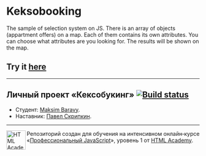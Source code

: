 # Keksobooking

The sample of selection system on JS. There is an array of objects (appartment offers) on a map. Each of them contains its own attributes. You can choose what attributes are you looking for. The results will be shown on the map.

## Try it [here](https://maximkatut.github.io/388127-keksobooking/)

---

## Личный проект «Кексобукинг» [![Build status][travis-image]][travis-url]

* Студент: [Maksim Baravy](https://up.htmlacademy.ru/javascript/13/user/388127).
* Наставник: [Павел Скрипкин](https://htmlacademy.ru/profile/id604273).

---

<a href="https://htmlacademy.ru/intensive/javascript"><img align="left" width="50" height="50" alt="HTML Academy" src="https://up.htmlacademy.ru/static/img/intensive/javascript/logo-for-github-2.png"></a>

Репозиторий создан для обучения на интенсивном онлайн‑курсе «[Профессиональный JavaScript](https://htmlacademy.ru/intensive/javascript)», уровень 1 от [HTML Academy](https://htmlacademy.ru).

[travis-image]: https://travis-ci.org/htmlacademy-javascript/388127-keksobooking.svg?branch=master
[travis-url]: https://travis-ci.org/htmlacademy-javascript/388127-keksobooking

